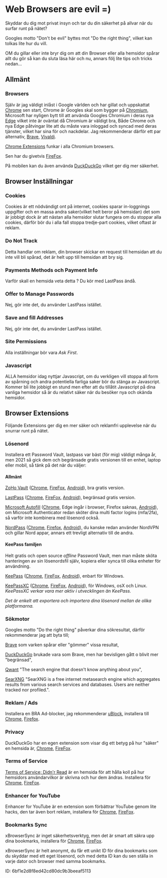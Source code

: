 # Web Browsers are evil =)

Skyddar du dig mot privat insyn och tar du din säkerhet på allvar när du surfar runt på nätet?

Googles motto "Don't be evil" byttes mot "Do the right thing", vilket kan tolkas lite hur du vill.

OM du gillar eller inte bryr dig om att din Browser eller alla hemsidor spårar allt du gör så kan du sluta läsa här och nu, annars följ lite tips och tricks nedan...

## Allmänt

### Browsers
Själv är jag väldigt inlåst i Google världen och har gillat och uppskattat [Chrome](https://www.google.com/chrome/) sen start, Chrome är Googles skal som bygger på [Chromium](https://www.chromium.org/Home), Microsoft har nyligen bytt till att använda Googles Chromium i deras nya [Edge](https://www.microsoftedgeinsider.com) vilket inte är oväntat då Chromium är väldigt bra, Både Chrome och nya Edge påtvingar lite att du måste vara inloggad och syncad med deras tjänster, vilket har sina för och nackdelar. Jag rekommenderar därför ett par alternativ, [Brave](https://brave.com/), [Vivaldi](https://vivaldi.com/).

[Chrome Extensions](https://chrome.google.com/webstore/category/extensions) funkar i alla Chromium browsers.

Sen har du givetvis [FireFox](http://www.mozilla.org/en-US/firefox/new/).

På mobilen kan du även använda [DuckDuckGo](https://duckduckgo.com/app) vilket ger dig mer säkerhet.

## Browser Inställningar

### Cookies
Cookies är ett nödvändigt ont på internet, cookies sparar in-loggnings uppgifter och en massa andra saker(vilket helt beror på hemsidan) det som är jobbigt dock är att nästan alla hemsidor slutar fungera om du stoppar alla cookies, därför bör du i alla fall stoppa tredje-part cookies, vilket oftast är reklam.

### Do Not Track
Detta handlar om reklam, din browser skickar en request till hemsidan att du inte vill bli spårad, det är helt upp till hemsidan att bry sig.

### Payments Methods och Payment Info
Varför skall en hemsida veta detta ? Du kör med LastPass ändå.

### Offer to Manage Passwords
Nej, gör inte det, du använder LastPass istället.

### Save and fill Addresses
Nej, gör inte det, du använder LastPass istället.

### Site Permissions
Alla inställningar bör vara *Ask First*.

### Javascript
ALLA hemsidor idag nyttjar Javascript, om du verkligen vill stoppa all form av spårning och andra potentiella farliga saker bör du stänga av Javascript. Kommer bli lite jobbigt en stund men efter att du tillåtit Javascript på dina vanliga hemsidor så är du relativt säker när du besöker nya och okända hemsidor.

## Browser Extensions
Följande Extensions ger dig en mer säker och reklamfri upplevelse när du snurrar runt på nätet.

### Lösenord
Installera ett Password Vault, lastpass var bäst (för mig) väldigt många år, men 2021 så gick dem och begränsade gratis versionen till en enhet, laptop eller mobil, så tänk på det när du väljer:

#### Allmänt

[ZoHo Vault](https://www.zoho.com/vault/) ([Chrome](https://chrome.google.com/webstore/detail/zoho-vault/igkpcodhieompeloncfnbekccinhapdb), [FireFox](https://addons.mozilla.org/en-US/firefox/addon/zoho-vault/), [Android](https://play.google.com/store/apps/details?id=com.zoho.vault)), bra gratis version.

[LastPass](https://www.lastpass.com/) ([Chrome](https://chrome.google.com/webstore/detail/lastpass-free-password-ma/hdokiejnpimakedhajhdlcegeplioahd), [FireFox](https://addons.mozilla.org/en-US/firefox/addon/lastpass-password-manager/), [Android](https://play.google.com/store/apps/details?id=com.lastpass.lpandroid)), begränsad gratis version.

[Microsoft Autofill](https://support.microsoft.com/en-us/account-billing/download-and-install-the-microsoft-authenticator-app-351498fc-850a-45da-b7b6-27e523b8702a) ([Chrome](https://chrome.google.com/webstore/detail/microsoft-autofill/fiedbfgcleddlbcmgdigjgdfcggjcion), Edge ingår i browser, Firefox saknas, [Android](https://play.google.com/store/apps/details?id=com.azure.authenticator)), om Microsoft Authenticator redan sköter dina multi factor logins (mfa/2fa), så varför inte kombinera med lösenord också.

[NordPass](https://nordpass.com/personal-password-manager/) ([Chrome](https://chrome.google.com/webstore/detail/nordpass%C2%AE-password-manage/fooolghllnmhmmndgjiamiiodkpenpbb), [Firefox](https://addons.mozilla.org/en-US/firefox/addon/nordpass-password-manager/), [Android](https://play.google.com/store/apps/details?id=com.nordpass.android.app.password.manager)), du kanske redan använder NordVPN och gillar Nord appar, annars ett trevligt alternativ till de andra.

#### KeePass familjen
Helt gratis och open source *offline* Password Vault, men man måste sköta hanteringen av sin lösenordsfil själv, kopiera eller synca till olika enheter för användning.

[KeePass](https://keepass.info/) ([Chrome](https://chrome.google.com/webstore/search/keepass?_category=extensions), [FireFox](https://addons.mozilla.org/en-US/firefox/search/?q=keepass&type=extension), [Android](https://play.google.com/store/search?q=keepass&c=apps)), enbart för Windows.

[KeePassXC](https://keepassxc.org/) ([Chrome](https://chrome.google.com/webstore/search/keepassxc?_category=extensions), [FireFox](https://addons.mozilla.org/en-US/firefox/search/?q=keepassxc&type=extension), [Android](https://play.google.com/store/search?q=keepass&c=apps)), för Windows, osX och Linux. *KeePassXC verkar vara mer aktiv i utvecklingen än KeePass.*

*Det är enkelt att exportera och importera dina lösenord mellan de olika platformarna.*

### Sökmotor
Googles motto "Do the right thing" påverkar dina sökresultat, därför rekommenderar jag att byta till;

[Brave](https://search.brave.com/) som varken spårar eller "gömmer" vissa resultat,

[DuckDuckGo](https://duckduckgo.com) brukade vara som Brave, men har bevisligen gått o blivit mer "begränsad",

[Qwant](https://www.qwant.com/) "The search engine that doesn't know anything about you",

[SearXNG](https://searx.space/) "SearXNG is a free internet metasearch engine which aggregates results from various search services and databases. Users are neither tracked nor profiled.".

### Reklam / Ads
Installera en BRA Ad-blocker, jag rekommenderar [uBlock](https://github.com/gorhill/uBlock#ublock-origin), installera till [Chrome](https://chrome.google.com/webstore/detail/ublock-origin/cjpalhdlnbpafiamejdnhcphjbkeiagm), [Firefox](https://addons.mozilla.org/addon/ublock-origin/).

### Privacy
DuckDuckGo har en egen extension som visar dig ett betyg på hur "säker" en hemsida är, [Chrome](https://chrome.google.com/webstore/detail/duckduckgo-privacy-essent/bkdgflcldnnnapblkhphbgpggdiikppg), [FireFox](https://addons.mozilla.org/en-US/firefox/addon/duckduckgo-for-firefox/).

### Terms of Service
[Terms of Service; Didn'r Read](https://tosdr.org/) är en hemsida för att hålla koll på hur hemsidors användarvilkor är skrivna och hur dem ändras. Installera för [Chrome](https://chrome.google.com/webstore/detail/hjdoplcnndgiblooccencgcggcoihigg), [FireFox](https://addons.mozilla.org/en-US/firefox/addon/terms-of-service-didnt-read/).

### Enhancer for YouTube
Enhancer for YouTube är en extension som förbättrar YouTube genom lite hacks, den tar även bort reklam, installera för [Chrome](https://chrome.google.com/webstore/detail/enhancer-for-youtube/ponfpcnoihfmfllpaingbgckeeldkhle), [FireFox](https://addons.mozilla.org/addon/enhancer-for-youtube/).

### Bookmarks Sync
xBrowserSync är inget säkerhetsverktyg, men det är smart att säkra upp dina bookmarks, installera för [Chrome](https://chrome.google.com/webstore/detail/xbrowsersync/lcbjdhceifofjlpecfpeimnnphbcjgnc), [FireFox](https://addons.mozilla.org/en-US/firefox/addon/xbs/).

xBrowserSync är helt anonymt, du får ett unikt ID för dina bookmarks som du skyddar med ett eget lösenord, och med detta ID kan du sen ställa in varje dator och browser med samma bookmarks.

ID: 6bf1e2d8f8ed42cd80dc9b3beeaf5113
